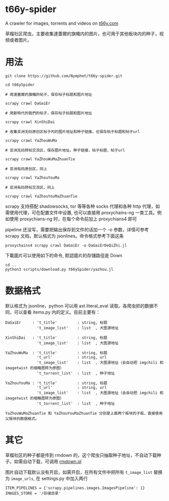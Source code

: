 # t66y-spider
A crawler for images, torrents and videos on [t66y.com](t66y.com)

草榴社区爬虫，主要收集達蓋爾的旗幟内的图片，也可用于其他板块内的种子，视频或者图片。

# 用法

    git clone https://github.com/Nymphet/t66y-spider.git
    
    cd t66ySpider
    
    # 爬達蓋爾的旗幟的帖子，保存帖子标题和图片地址
    
    scrapy crawl DaGaiEr
    
    # 爬新時代的我們的帖子，保存帖子标题和图片地址
    
    scrapy crawl XinShiDai
    
    # 收集亚洲无码原创区帖子内的图片地址和种子链接，也保存帖子标题和帖子url
    
    scrapy crawl YaZhouWuMa
    
    # 亚洲无码转帖交流区，保存图片地址，种子链接，帖子标题，帖子url
    
    scrapy crawl YaZhouWuMaZhuanTie
    
    # 亚洲有码原创区，同上
    
    scrapy crawl YaZhouYouMa
    
    # 亚洲有码转帖交流区，同上
    
    scrapy crawl YaZhouYouMaZhuanTie
    
scrapy 支持搭配 shadowsocks, tor 等等各种 socks 代理和各种 http 代理，如需使用代理，可在配置文件中设置, 
也可以直接用 proxychains-ng 一类工具。例如使用 proxychians-ng 时，在每个命令前加上 proxychians4 即可

pipeline 还没写，需要把输出保存到文件的话加一个 -o 参数，详情可参考 scrapy 文档，默认格式为 jsonlines。命令格式参考下面这条

    proxychains4 scrapy crawl DaGaiEr -o DaGaiErDeQiZhi.jl

下載圖片可以使用如下的命令, 默認圖片的存儲路徑是 Down

    cd ..
    python3 scripts/download.py t66ySpider/yazhou.jl

# 数据格式

默认格式为 jsonline，python 可以用 ast.literal_eval 读取。各爬虫抓的数据不同，可以查看 items.py 内的定义。目前主要有：

    DaGaiEr     : 't_title'         : string, 标题
                  't_image_list'    : list  , 大图源地址

    XinShiDai   : 't_title'         : string, 标题
                  't_image_list'    : list  , 大图源地址
                  
    YaZhouWuMa  : 't_title'         : string, 标题
                  't_url'           : string, url
                  't_image_list'    : list  , 大图源地址（会自动把 imgchili 和 imagetwist 的缩略图转为原图）
                  't_torrent_list'  : list  , 种子地址

    YaZhouYouMa : 't_title'         : string, 标题
                  't_url'           : string, url
                  't_image_list'    : list  , 大图源地址（会自动把 imgchili 和 imagetwist 的缩略图转为原图）
                  't_torrent_list'  : list  , 种子地址
    
    YaZhouWuMaZhuanTie 和 YaZhouYouMaZhuanTie 分别是上面两个板块的子板，直接使用父板块的数据格式。
    
# 其它

草榴社区的种子都是传到 rmdown 的，这个爬虫只抽取种子地址，不自动下载种子。如需自动下载，可调用
[rmdown.pl](https://github.com/eccstartup/caoliu-synchronizer/blob/master/rmdown.pl)

图片自动下载默认没有开启，如需开启，在所有文件中把所有 `t_image_list` 替换为 `image_urls`, 
在 settings.py 中加入两行
    
    ITEM_PIPELINES = {'scrapy.pipelines.images.ImagesPipeline': 1} 
    IMAGES_STORE = '/存储目录'
